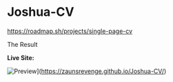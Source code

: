 # Joshua-CV
https://roadmap.sh/projects/single-page-cv

The Result

**Live Site:** 


![Preview](https://github.com/user-attachments/assets/5bd518dd-4b4c-4a72-ac4f-e117cfd2acfc)](https://zaunsrevenge.github.io/Joshua-CV/)
